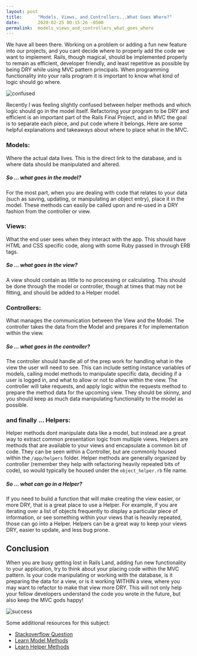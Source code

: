 ```yaml
---
layout: post
title:      "Models, Views, and Controllers...What Goes Where?"
date:       2020-02-25 00:15:26 -0500
permalink:  models_views_and_controllers_what_goes_where
---
```


We have all been there. Working on a problem or adding a fun new feature into our projects, and you cant decide where to properly add the code we want to implement. Rails, though magical, should be implemented properly to remain as efficient, developer friendly, and least repetitive as possible by being DRY while using MVC pattern principals. When programming functionality into your rails program it is important to know what kind of logic should go where.

![confused](https://media.giphy.com/media/y65VoOlimZaus/giphy.gif)

Recently I was feeling slightly confused between helper methods and which logic should go in the model itself. Refactoring your program to be DRY and efficient is an important part of the Rails Final Project, and in MVC the goal is to separate each piece, and put code where it belongs. Here are some helpful explanations and takeaways about where to place what in the MVC. 

### Models:
Where the actual data lives. This is the direct link to the database, and is where data should be manipulated and altered.
##### So ... what goes in the model?
For the most part, when you are dealing with code that relates to your data (such as saving, updating, or manipulating an object entry), place it in the model. These methods can easily be called upon and re-used in a DRY fashion from the controller or view.

### Views:
What the end user sees when they interact with the app. This should have HTML and CSS specific code, along with some Ruby passed in through ERB tags.
##### So ... what goes in the view?
A view should contain as little to no processing or calculating. This should be done through the model or controller, though at times that may not be fitting, and should be added to a Helper model.

### Controllers:
What manages the communication between the View and the Model. The controller takes the data from the Model and prepares it for implementation within the view. 
##### So ... what goes in the controller?
The controller should handle all of the prep work for handling what in the view the user will need to see. This can include setting instance variables of models, calling model methods to manipulate specific data, deciding if a user is logged in, and what to allow or not to allow within the view. The controller will take requests, and apply logic within the requests method to prepare the method data for the upcoming view. They should be skinny, and you should keep as much data manipulating functionality to the model as possible.

### and finally ... Helpers:
Helper methods dont manipulate data like a model, but instead are a great way to extract common presentation logic from multiple views. Helpers are methods that are available to your views and encapsulate a common bit of code. They can be seen within a Controller, but are commonly housed within the ```/app/helpers``` folder. Helper methods are generally organized by  controller (remember they help with refactoring heavily repeated bits of code), so would typically be housed under the ```object_helper.rb``` file name.
##### So ... what can go in a Helper?
If you need to build a function that will make creating the view easier, or more DRY, that is a great place to use a Helper. For example, if you are iterating over a list of objects frequently to display a particular piece of information, or see something within your views that is heavily repeated, those can go into a Helper. Helpers can be a great way to keep your views DRY, easier to update, and less bug prone.

## Conclusion
When you are busy getting lost in Rails Land, adding fun new functionality to your application, try to think about your placing code within the MVC pattern. Is your code manipulating or working with the database, is it preparing the data for a view, or is it working WITHIN a view, where you may want to refactor to make that view more DRY. This will not only help your fellow developers understand the code you wrote in the future, but also keep the MVC gods happy!

![success](https://media.giphy.com/media/KJwhyORloye76/giphy.gif)

Some additional resources for this subject:
- [Stackoverflow Question](https://stackoverflow.com/questions/60658/rails-model-view-controller-and-helper-what-goes-where)
- [Learn Model Methods](https://learn.co/tracks/online-software-engineering-structured/rails/refactoring-with-helpers-and-model-methods/model-class-methods)
- [Learn Helper Methods](https://learn.co/tracks/online-software-engineering-structured/rails/refactoring-with-helpers-and-model-methods/refactoring-views-with-helpers)
